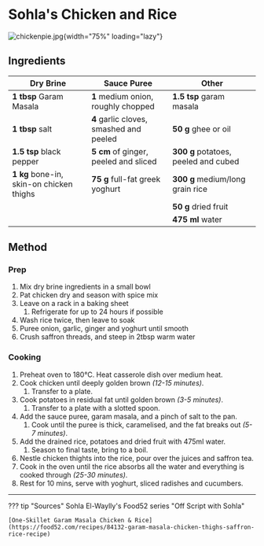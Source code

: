 # Sohla's Chicken and Rice

![chickenpie.jpg](https://images.food52.com/-oLZGXQnU6ZFZEYfFs5mGhmwWuA=/1008x672/filters:format(webp)/b5dcb317-035a-4085-9166-52fce19ec759--2020-0827_one-skillet-crispy-garam-masala-chicken-thighs-saffron-rice_3x2_ty-mecham_3-.jpg){width="75%" loading="lazy"}

## Ingredients

| Dry Brine                                | Sauce Puree                             | Other                                |
| ---------------------------------------- | --------------------------------------- | ------------------------------------ |
| **1 tbsp** Garam Masala                  | **1** medium onion, roughly chopped     | **1.5 tsp** garam masala             |
| **1 tbsp** salt                          | **4** garlic cloves, smashed and peeled | **50 g** ghee or oil                 |
| **1.5 tsp** black pepper                 | **5 cm** of ginger, peeled and sliced   | **300 g** potatoes, peeled and cubed |
| **1 kg** bone-in, skin-on chicken thighs | **75 g** full-fat greek yoghurt         | **300 g** medium/long grain rice     |
|                                          |                                         | **50 g** dried fruit                 |
|                                          |                                         | **475 ml** water                     |

## Method
### Prep
1. Mix dry brine ingredients in a small bowl
2. Pat chicken dry and season with spice mix
3. Leave on a rack in a baking sheet
    1. Refrigerate for up to 24 hours if possible
4. Wash rice twice, then leave to soak
5. Puree onion, garlic, ginger and yoghurt until smooth
6. Crush saffron threads, and steep in 2tbsp warm water

### Cooking
1. Preheat oven to 180°C. Heat casserole dish over medium heat.
2. Cook chicken until deeply golden brown _(12-15 minutes)_.
    1. Transfer to a plate.
3. Cook potatoes in residual fat until golden brown _(3-5 minutes)_.
    1. Transfer to a plate with a slotted spoon.
4. Add the sauce puree, garam masala, and a pinch of salt to the pan.
    1. Cook until the puree is thick, caramelised, and the fat breaks out _(5-7 minutes)_.
5. Add the drained rice, potatoes and dried fruit with 475ml water.
    1. Season to final taste, bring to a boil.
6. Nestle chicken thights into the rice, pour over the juices and saffron tea.
7. Cook in the oven until the rice absorbs all the water and everything is cooked through _(25-30 minutes)_.
8. Rest for 10 mins, serve with yoghurt, sliced radishes and cucumbers.

---

??? tip "Sources"
    Sohla El-Waylly's Food52 series "Off Script with Sohla"
    
    [One-Skillet Garam Masala Chicken & Rice](https://food52.com/recipes/84132-garam-masala-chicken-thighs-saffron-rice-recipe)